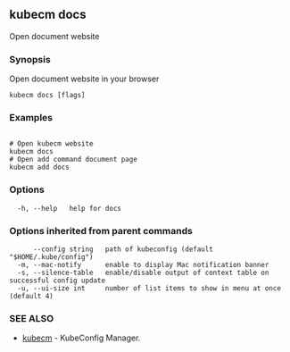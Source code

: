 ## kubecm docs

Open document website

### Synopsis

Open document website in your browser

```
kubecm docs [flags]
```

### Examples

```

# Open kubecm website
kubecm docs
# Open add command document page
kubecm add docs

```

### Options

```
  -h, --help   help for docs
```

### Options inherited from parent commands

```
      --config string   path of kubeconfig (default "$HOME/.kube/config")
  -m, --mac-notify      enable to display Mac notification banner
  -s, --silence-table   enable/disable output of context table on successful config update
  -u, --ui-size int     number of list items to show in menu at once (default 4)
```

### SEE ALSO

* [kubecm](kubecm.md)	 - KubeConfig Manager.

